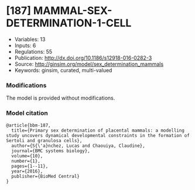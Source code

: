 # \[187\] MAMMAL-SEX-DETERMINATION-1-CELL

 - Variables: 13
 - Inputs: 6
 - Regulations: 55
 - Publication: http://dx.doi.org/10.1186/s12918-016-0282-3
 - Source: http://ginsim.org/model/sex_determination_mammals
 - Keywords: ginsim, curated, multi-valued


### Modifications

The model is provided without modifications.

### Model citation

```
@article{bbm-187,
  title={Primary sex determination of placental mammals: a modelling study uncovers dynamical developmental constraints in the formation of Sertoli and granulosa cells},
  author={S{\'a}nchez, Lucas and Chaouiya, Claudine},
  journal={BMC systems biology},
  volume={10},
  number={1},
  pages={1--11},
  year={2016},
  publisher={BioMed Central}
}

```


